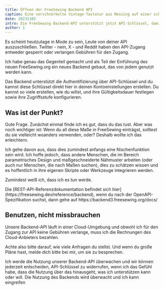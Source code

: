 ```yaml
---
title: Öffnen der FreeSewing Backend API
caption: Eine verschnörkelte Vintage-Tastatur aus Messing auf einer schwarzen Computertastatur, von PixaBay
date: 20231103
intro: Die FreeSewing Backend-API unterstützt jetzt API-Schlüssel, damit du auch mit ihr interagieren kannst
author: 1
---
```


Es scheint heutzutage in Mode zu sein, Leute von deiner API auszuschließen. Twitter - nein, X - und Reddit haben den API-Zugang entweder gesperrt oder verlangen Gebühren für den Zugang.

Ich habe genau das Gegenteil gemacht und als Teil der Einführung des neuen FreeSewing.org ein neues Backend gebaut, das von jedem genutzt werden kann.

Das Backend unterstützt die Authentifizierung über API-Schlüssel und du kannst diese Schlüssel direkt hier in deinen Kontoeinstellungen erstellen. Du kannst so viele erstellen, wie du willst, und ihre Gültigkeitsdauer festlegen sowie ihre Zugriffsstufe konfigurieren.

## Was ist der Punkt?

Gute Frage. Zunächst einmal finde ich es gut, dass du das tust. Aber was noch wichtiger ist: Wenn du all diese Maße in FreeSewing einträgst, solltest du sie vielleicht woanders verwenden, oder? Deshalb wollte ich das erleichtern.

Ich gehe davon aus, dass dies zumindest anfangs eine Nischenfunktion sein wird. Ich hoffe jedoch, dass andere Menschen, die im Bereich parametrisches Design und maßgeschneiderte Nähmuster arbeiten (oder auch nur Menschen, die nach Maßen suchen), dies zu schätzen wissen und es hoffentlich in ihre eigenen Skripte oder Werkzeuge integrieren werden.

Zumindest weiß ich, dass ich es tun werde.

Die [REST-API-Referenzdokumentation befindet sich hier] (https\://freesewing.dev/reference/backend), wenn du nach der OpenAPI-Spezifikation suchst, dann gehe auf https\://backend3.freesewing.org/docs/

## Benutzen, nicht missbrauchen

Unsere Backend-API läuft in einer Cloud-Umgebung und obwohl ich für den Zugang zur API keine Gebühren verlange, muss ich die Rechnungen des Cloud-Anbieters bezahlen.

Achte also bitte darauf, wie viele Anfragen du stellst. Und wenn du große Pläne hast, melde dich bitte bei mir, um sie zu besprechen.

Ich werde die Nutzung unserer Backend-API überwachen und wir können jederzeit entscheiden, API-Schlüssel zu widerrufen, wenn ich das Gefühl habe, dass die Nutzung über das hinausgeht, was ich unterstützen kann oder will.
Die Nutzung des Backends wird überwacht und ich kann eingreifen
